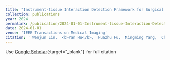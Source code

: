 ```yaml
---
title: "Instrument-tissue Interaction Detection Framework for Surgical Video Understanding"
collection: publications
year: 2024
permalink: /publication/2024-01-01-Instrument-tissue-Interaction-Detection-Framework-for-Surgical-Video-Understanding
date: 2024-01-01
venue: 'IEEE Transactions on Medical Imaging'
citation: ' Wenjun Lin,  <b>Yan Hu</b>,  Huazhu Fu,  Mingming Yang,  Chin-Boon Chng,  Ryo Kawasaki,  Cheekong Chui,  Jiang Liu, &quot;Instrument-tissue Interaction Detection Framework for Surgical Video Understanding.&quot; IEEE Transactions on Medical Imaging, 2024.'
---
```

Use [Google Scholar](https://scholar.google.com/scholar?q=Instrument+tissue+Interaction+Detection+Framework+for+Surgical+Video+Understanding){:target="_blank"} for full citation